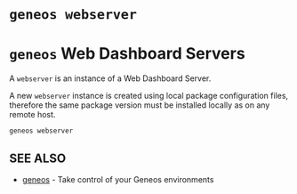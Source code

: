 # `geneos webserver`

# `geneos` Web Dashboard Servers

A `webserver` is an instance of a Web Dashboard Server.

A new `webserver` instance is created using local package configuration
files, therefore the same package version must be installed locally as
on any remote host.
```text
geneos webserver
```

## SEE ALSO

* [geneos](geneos.md)	 - Take control of your Geneos environments
